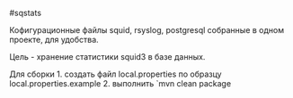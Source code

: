 #sqstats

Кофигурационные файлы squid, rsyslog, postgresql
собранные в одном проекте, для удобства.

Цель - хранение статистики squid3 в базе данных.

Для сборки 
    1. создать файл local.properties
	по образцу local.properties.example
    2. выполнить
	`mvn clean package








